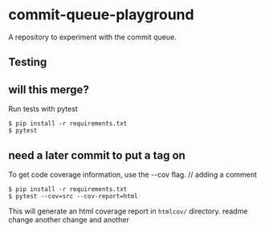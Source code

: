 # commit-queue-playground

A repository to experiment with the commit queue.

## Testing
## will this merge?
Run tests with pytest
```
$ pip install -r requirements.txt
$ pytest
```
## need a later commit to put a tag on 
To get code coverage information, use the --cov flag.
// adding a comment
```
$ pip install -r requirements.txt
$ pytest --cov=src --cov-report=html
```

This will generate an html coverage report in `htmlcov/` directory.
readme change
another change
and another
